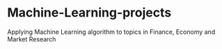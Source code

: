 # Machine-Learning-projects
Applying Machine Learning algorithm to topics in Finance, Economy and Market Research
